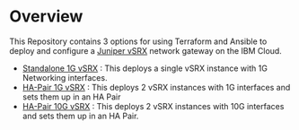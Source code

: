 # Overview
This Repository contains 3 options for using Terraform and Ansible to deploy and configure a [Juniper vSRX]() network gateway on the IBM Cloud. 

 - [Standalone 1G vSRX](standalone/README.md) : This deploys a single vSRX instance with 1G Networking interfaces. 
 - [HA-Pair 1G vSRX](ha-pair/README.md) : This deploys 2 vSRX instances with 1G interfaces and sets them up in an HA Pair
 - [HA-Pair 10G vSRX](ha-pair/README.md) : This deploys 2 vSRX instances with 10G interfaces and sets them up in an HA Pair.
